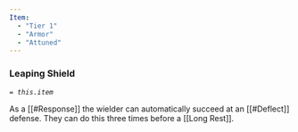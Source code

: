 ```yaml
---
Item:
  - "Tier 1"
  - "Armor"
  - "Attuned"
---
```

### Leaping Shield
_`= this.item`_ 

As a [[#Response]] the wielder can automatically succeed at an [[#Deflect]] defense. They can do this three times before a [[Long Rest]].